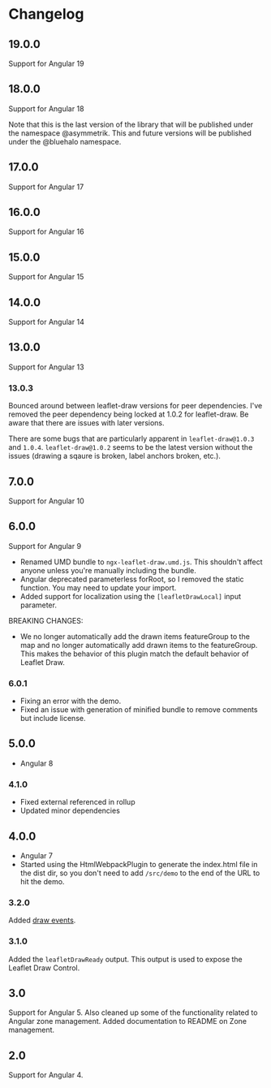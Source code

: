 # Changelog

## 19.0.0
Support for Angular 19

## 18.0.0
Support for Angular 18

Note that this is the last version of the library that will be published under the namespace @asymmetrik. This and future versions will be published under the @bluehalo namespace.

## 17.0.0
Support for Angular 17

## 16.0.0
Support for Angular 16

## 15.0.0
Support for Angular 15

## 14.0.0
Support for Angular 14

## 13.0.0
Support for Angular 13

### 13.0.3
Bounced around between leaflet-draw versions for peer dependencies.
I've removed the peer dependency being locked at 1.0.2 for leaflet-draw.
Be aware that there are issues with later versions.

There are some bugs that are particularly apparent in `leaflet-draw@1.0.3` and `1.0.4`. 
`leaflet-draw@1.0.2` seems to be the latest version without the issues (drawing a sqaure is broken, label anchors broken, etc.).


## 7.0.0
Support for Angular 10

## 6.0.0
Support for Angular 9

- Renamed UMD bundle to `ngx-leaflet-draw.umd.js`. This shouldn't affect anyone unless you're manually including the bundle.
- Angular deprecated parameterless forRoot, so I removed the static function. You may need to update your import.
- Added support for localization using the `[leafletDrawLocal]` input parameter.

BREAKING CHANGES:
- We no longer automatically add the drawn items featureGroup to the map and no longer automatically add drawn items to the featureGroup. This makes the behavior of this plugin match the default behavior of Leaflet Draw.

### 6.0.1
- Fixing an error with the demo.
- Fixed an issue with generation of minified bundle to remove comments but include license.

## 5.0.0
- Angular 8

### 4.1.0
- Fixed external referenced in rollup
- Updated minor dependencies

## 4.0.0
- Angular 7
- Started using the HtmlWebpackPlugin to generate the index.html file in the dist dir, so you don't need to add `/src/demo` to the end of the URL to hit the demo.

### 3.2.0
Added [draw events](#draw-events).

### 3.1.0
Added the ```leafletDrawReady``` output. This output is used to expose the Leaflet Draw Control.

## 3.0
Support for Angular 5. Also cleaned up some of the functionality related to Angular zone management.
Added documentation to README on Zone management.

## 2.0
Support for Angular 4.
